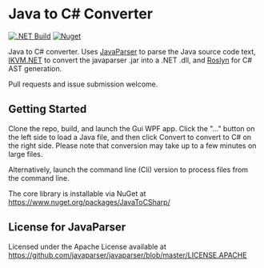 # Java to C# Converter

[![.NET Build](https://github.com/paulirwin/JavaToCSharp/actions/workflows/build.yml/badge.svg)](https://github.com/paulirwin/JavaToCSharp/actions/workflows/build.yml) [![Nuget](https://img.shields.io/nuget/v/JavaToCSharp)](https://www.nuget.org/packages/JavaToCSharp/)


Java to C# converter. 
Uses [JavaParser](https://github.com/javaparser/javaparser) to parse the Java source code text, 
[IKVM.NET](https://github.com/ikvmnet/ikvm/) to convert the javaparser .jar into a .NET .dll, 
and [Roslyn](https://github.com/dotnet/roslyn) for C# AST generation. 

Pull requests and issue submission welcome.

## Getting Started

Clone the repo, build, and launch the Gui WPF app. Click the "..." button on
the left side to load a Java file, and then click Convert to convert to
C# on the right side. Please note that conversion may take up to a few
minutes on large files.

Alternatively, launch the command line (Cli) version to process files
from the command line.

The core library is installable via NuGet at https://www.nuget.org/packages/JavaToCSharp/

## License for JavaParser

Licensed under the Apache License available at https://github.com/javaparser/javaparser/blob/master/LICENSE.APACHE
